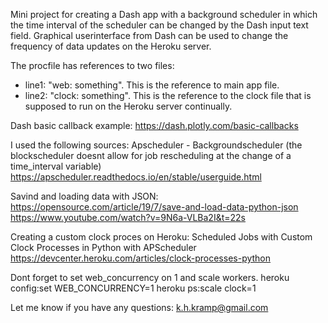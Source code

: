Mini project for creating a Dash app with a background scheduler in which the time interval of the scheduler can be changed by the Dash input text field. 
Graphical userinterface from Dash can be used to change the frequency of data updates on the Heroku server.  

The procfile has references to two files: 
- line1: "web: something". This is the reference to main app file. 
- line2: "clock: something". This is the reference to the clock file that is supposed to run on the Heroku server continually.

Dash basic callback example:
https://dash.plotly.com/basic-callbacks

I used the following sources:
Apscheduler - Backgroundscheduler (the blockscheduler doesnt allow for job rescheduling at the change of a time_interval variable)
https://apscheduler.readthedocs.io/en/stable/userguide.html

Savind and loading data with JSON:
https://opensource.com/article/19/7/save-and-load-data-python-json
https://www.youtube.com/watch?v=9N6a-VLBa2I&t=22s

Creating a custom clock proces on Heroku:
Scheduled Jobs with Custom Clock Processes in Python with APScheduler
https://devcenter.heroku.com/articles/clock-processes-python

Dont forget to set web_concurrency on 1 and scale workers. 
heroku config:set WEB_CONCURRENCY=1
heroku ps:scale clock=1

Let me know if you have any questions: k.h.kramp@gmail.com

